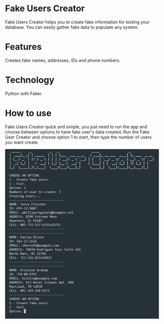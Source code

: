 # Fake Users Creator
Fake Users Creator helps you to create fake information for testing your database.
You can easily gather fake data to populate any system.

# Features
Creates fake names, addresses, IDs and phone numbers.

# Technology
Python with Faker.

# How to use
Fake Users Creator quick and simple, you just need to run the app and choose between options to have fake user's data created.
Run the Fake User Creator and choose option 1 to start, then type the number of users you want create.

![alt text](image.png)


